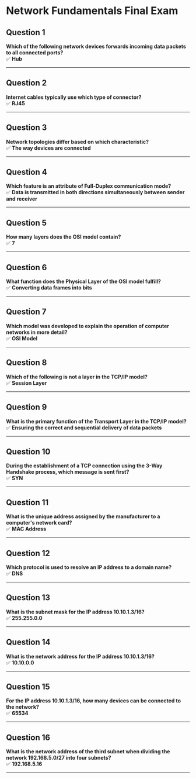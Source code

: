 # Network Fundamentals Final Exam

## Question 1
**Which of the following network devices forwards incoming data packets to all connected ports?**  
✅ **Hub**

---

## Question 2
**Internet cables typically use which type of connector?**  
✅ **RJ45**

---

## Question 3
**Network topologies differ based on which characteristic?**  
✅ **The way devices are connected**

---

## Question 4
**Which feature is an attribute of Full-Duplex communication mode?**  
✅ **Data is transmitted in both directions simultaneously between sender and receiver**

---

## Question 5
**How many layers does the OSI model contain?**  
✅ **7**

---

## Question 6
**What function does the Physical Layer of the OSI model fulfill?**  
✅ **Converting data frames into bits**

---

## Question 7
**Which model was developed to explain the operation of computer networks in more detail?**  
✅ **OSI Model**

---

## Question 8
**Which of the following is not a layer in the TCP/IP model?**  
✅ **Session Layer**

---

## Question 9
**What is the primary function of the Transport Layer in the TCP/IP model?**  
✅ **Ensuring the correct and sequential delivery of data packets**

---

## Question 10
**During the establishment of a TCP connection using the 3-Way Handshake process, which message is sent first?**  
✅ **SYN**

---

## Question 11
**What is the unique address assigned by the manufacturer to a computer's network card?**  
✅ **MAC Address**

---

## Question 12
**Which protocol is used to resolve an IP address to a domain name?**  
✅ **DNS**

---

## Question 13
**What is the subnet mask for the IP address 10.10.1.3/16?**  
✅ **255.255.0.0**

---

## Question 14
**What is the network address for the IP address 10.10.1.3/16?**  
✅ **10.10.0.0**

---

## Question 15
**For the IP address 10.10.1.3/16, how many devices can be connected to the network?**  
✅ **65534**

---

## Question 16
**What is the network address of the third subnet when dividing the network 192.168.5.0/27 into four subnets?**  
✅ **192.168.5.16**

---
